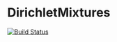 # DirichletMixtures

[![Build Status](https://github.com/ngiann/DirichletMixtures.jl/actions/workflows/CI.yml/badge.svg?branch=main)](https://github.com/ngiann/DirichletMixtures.jl/actions/workflows/CI.yml?query=branch%3Amain)
